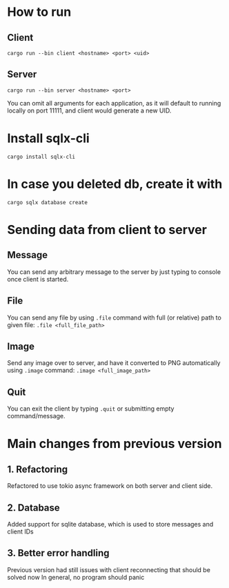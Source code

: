 # How to run
## Client
`cargo run --bin client <hostname> <port> <uid>`

## Server
`cargo run --bin server <hostname> <port>`

You can omit all arguments for each application, as it will default to running locally on port 11111, and client would generate a new UID.

# Install sqlx-cli
`cargo install sqlx-cli`

# In case you deleted db, create it with 
`cargo sqlx database create`

# Sending data from client to server
## Message
You can send any arbitrary message to the server by just typing to console once client is started.

## File
You can send any file by using `.file` command with full (or relative) path to given file:
`.file <full_file_path>`

## Image
Send any image over to server, and have it converted to PNG automatically using `.image` command:
`.image <full_image_path>`

## Quit
You can exit the client by typing `.quit` or submitting empty command/message.

# Main changes from previous version
## 1. Refactoring
Refactored to use tokio async framework on both server and client side.
## 2. Database
Added support for sqlite database, which is used to store messages and client IDs
## 3. Better error handling
Previous version had still issues with client reconnecting that should be solved now
In general, no program should panic